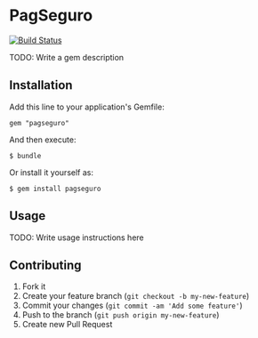 # PagSeguro

[![Build Status](https://travis-ci.org/pagseguro/rails.png)](https://travis-ci.org/pagseguro/rails)

TODO: Write a gem description

## Installation

Add this line to your application's Gemfile:

    gem "pagseguro"

And then execute:

    $ bundle

Or install it yourself as:

    $ gem install pagseguro

## Usage

TODO: Write usage instructions here

## Contributing

1. Fork it
2. Create your feature branch (`git checkout -b my-new-feature`)
3. Commit your changes (`git commit -am 'Add some feature'`)
4. Push to the branch (`git push origin my-new-feature`)
5. Create new Pull Request
